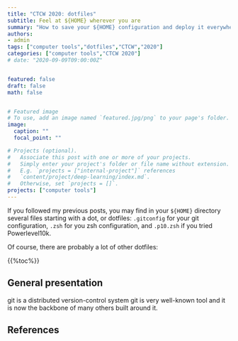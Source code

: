 ```yaml
---
title: "CTCW 2020: dotfiles"
subtitle: Feel at ${HOME} wherever you are
summary: "How to save your ${HOME} configuration and deploy it everywhere"
authors:
- admin
tags: ["computer tools","dotfiles","CTCW","2020"]
categories: ["computer tools","CTCW 2020"]
# date: "2020-09-09T09:00:00Z"


featured: false
draft: false
math: false


# Featured image
# To use, add an image named `featured.jpg/png` to your page's folder. 
image:
  caption: ""
  focal_point: ""

# Projects (optional).
#   Associate this post with one or more of your projects.
#   Simply enter your project's folder or file name without extension.
#   E.g. `projects = ["internal-project"]` references 
#   `content/project/deep-learning/index.md`.
#   Otherwise, set `projects = []`.
projects: ["computer tools"]
---
```


If you followed my previous posts, you may find in your `${HOME}` directory several files starting with a dot, or dotfiles: `.gitconfig` for your git configuration, `.zsh` for you zsh configuration, and `.p10.zsh` if you tried Powerlevel10k.

Of course, there are probably a lot of other dotfiles: 

{{%toc%}}

## General presentation

git is a distributed version-control system
git is very well-known tool and it is now the backbone of many others built around it.

## References
